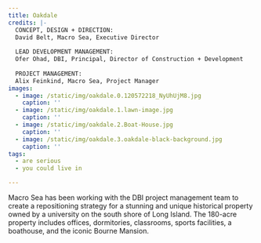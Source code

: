 ```yaml
---
title: Oakdale
credits: |-
  CONCEPT, DESIGN + DIRECTION:  
  David Belt, Macro Sea, Executive Director  
    
  LEAD DEVELOPMENT MANAGEMENT:  
  Ofer Ohad, DBI, Principal, Director of Construction + Development  
    
  PROJECT MANAGEMENT:  
  Alix Feinkind, Macro Sea, Project Manager
images:
  - image: /static/img/oakdale.0.120572218_NyUhUjM8.jpg
    caption: ''
  - image: /static/img/oakdale.1.lawn-image.jpg
    caption: ''
  - image: /static/img/oakdale.2.Boat-House.jpg
    caption: ''
  - image: /static/img/oakdale.3.oakdale-black-background.jpg
    caption: ''
tags:
  - are serious
  - you could live in

---
```

Macro Sea has been working with the DBI project management team to create a repositioning strategy for a stunning and unique historical property owned by a university on the south shore of Long Island. The 180-acre property includes offices, dormitories, classrooms, sports facilities, a boathouse, and the iconic Bourne Mansion.
